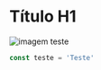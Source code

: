 # Título H1
![imagem teste](https://octodex.github.com/images/yaktocat.png)
```javascript
const teste = 'Teste'
```
